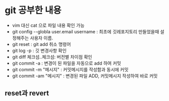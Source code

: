 # git 공부한 내용
- vim 대신 cat 으로 파일 내용 확인 가능
- git config --globla user.email username : 최초에 깃레포지토리 만들었을때 설정해주는 사용자 이름.
- git reset : git add 취소 명령어 
- git log -p : 깃 변경사항 확인
- git diff 체크섬..체크섬: 버전별 차이점 확인
- git commit -a : 변경이 된 파일을 자동으로 add 하여 커밋
- git commit -m "메시지" : 커밋메시지를 작성함과 동시에 커밋
- git commit -am "메시지" : 변경된 파일 ADD, 커밋메시지 작성하여 바로 커밋

## reset과 revert

